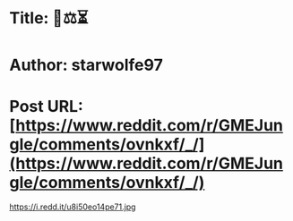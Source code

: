 # Title: 🧱⚖️⏳
# Author: starwolfe97
# Post URL: [https://www.reddit.com/r/GMEJungle/comments/ovnkxf/_/](https://www.reddit.com/r/GMEJungle/comments/ovnkxf/_/)


https://i.redd.it/u8i50eo14pe71.jpg